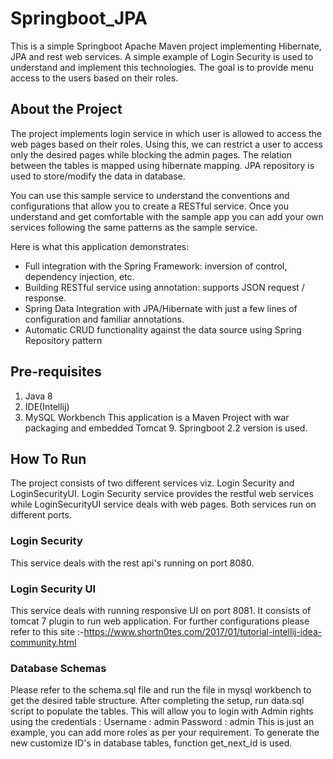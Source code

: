 # Springboot_JPA
This is a simple Springboot Apache Maven project implementing Hibernate, JPA and rest web services. A simple example of Login Security is used to understand and implement this technologies. The goal is to provide menu access to the users based on their roles. 

## About the Project
The project implements login service in which user is allowed to access the web pages based on their roles. Using this, we can restrict a user to access only the desired pages while blocking the admin pages. The relation between the tables is mapped using hibernate mapping. JPA repository is used to store/modify the data in database.

You can use this sample service to understand the conventions and configurations that allow you to create a RESTful service. Once you understand and get comfortable with the sample app you can add your own services following the same patterns as the sample service.

Here is what this application demonstrates:

* Full integration with the Spring Framework: inversion of control, dependency injection, etc.
* Building RESTful service using annotation: supports JSON request / response.
* Spring Data Integration with JPA/Hibernate with just a few lines of configuration and familiar annotations.
* Automatic CRUD functionality against the data source using Spring Repository pattern

## Pre-requisites
1. Java 8
2. IDE(Intellij)
3. MySQL Workbench
This application is a Maven Project with war packaging and embedded Tomcat 9. Springboot 2.2 version is used.  

## How To Run
The project consists of two different services viz. Login Security and LoginSecurityUI. Login Security service provides the restful web services while LoginSecurityUI service deals with web pages. Both services run on different ports.

### Login Security
This service deals with the rest api's running on port 8080. 

### Login Security UI
This service deals with running responsive UI on port 8081. It consists of tomcat 7 plugin to run web application. For further configurations please refer to this site :-https://www.shortn0tes.com/2017/01/tutorial-intellij-idea-community.html

### Database Schemas
Please refer to the schema.sql file and run the file in mysql workbench to get the desired table structure. After completing the setup, run data.sql script to populate the tables. This will allow you to login with Admin rights using the credentials : 
Username : admin
Password : admin
This is just an example, you can add more roles as per your requirement. 
To generate the new customize ID's in database tables, function get_next_id is used.


